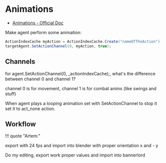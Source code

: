 # Animations

* [Animations - Official Doc](https://moddocs.bannerlord.com/asset-management/asset-types/animations/)

Make agent perform some animation:

``` cs
ActionIndexCache myAction = ActionIndexCache.Create("nameOfTheAction");
targetAgent.SetActionChannel(0, myAction, true);
```

## Channels

for agent.SetActionChannel(0, _actionIndexCache);, what's the difference between channel 0 and channel 1?

channel 0 is for movement, channel 1 is for combat anims (like swings and stuff)


When agent plays a looping animation set with SetActionChannel to stop it set it to act_none action.

## Workflow

!!! quote "Artem:"

export with 24 fps and import into blender with proper orientation x and - y

Do my editing, export work proper values and import into bannerlord